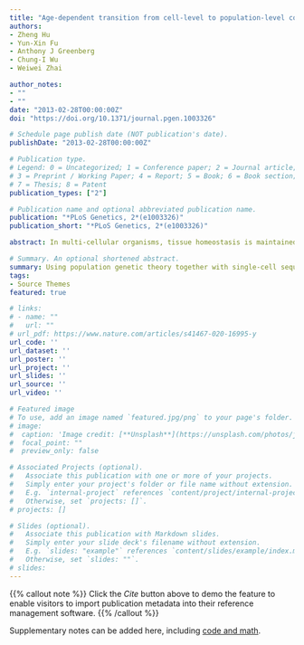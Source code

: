```yaml
---
title: "Age-dependent transition from cell-level to population-level control in murine intestinal homeostasis revealed by coalescence analysis"
authors:
- Zheng Hu
- Yun-Xin Fu
- Anthony J Greenberg
- Chung-I Wu
- Weiwei Zhai

author_notes:
- ""
- ""
date: "2013-02-28T00:00:00Z"
doi: "https://doi.org/10.1371/journal.pgen.1003326"

# Schedule page publish date (NOT publication's date).
publishDate: "2013-02-28T00:00:00Z"

# Publication type.
# Legend: 0 = Uncategorized; 1 = Conference paper; 2 = Journal article;
# 3 = Preprint / Working Paper; 4 = Report; 5 = Book; 6 = Book section;
# 7 = Thesis; 8 = Patent
publication_types: ["2"]

# Publication name and optional abbreviated publication name.
publication: "*PLoS Genetics, 2*(e1003326)"
publication_short: "*PLoS Genetics, 2*(e1003326)"

abstract: In multi-cellular organisms, tissue homeostasis is maintained by an exquisite balance between stem cell proliferation and differentiation. This equilibrium can be achieved either at the single cell level (a.k.a. cell asymmetry), where stem cells follow strict asymmetric divisions, or the population level (a.k.a. population asymmetry), where gains and losses in individual stem cell lineages are randomly distributed, but the net effect is homeostasis. In the mature mouse intestinal crypt, previous evidence has revealed a pattern of population asymmetry through predominantly symmetric divisions of stem cells. In this work, using population genetic theory together with previously published crypt single-cell data obtained at different mouse life stages, we reveal a strikingly dynamic pattern of stem cell homeostatic control. We find that single-cell asymmetric divisions are gradually replaced by stochastic population-level asymmetry as the mouse matures to adulthood. This lifelong process has important developmental and evolutionary implications in understanding how adult tissues maintain their homeostasis integrating the trade-off between intrinsic and extrinsic regulations.

# Summary. An optional shortened abstract.
summary: Using population genetic theory together with single-cell sequencing data collected from mouse intestinal crypts at two points in development, we have revealed a dynamic picture of stem cell renewal in intestinal crypts.
tags:
- Source Themes
featured: true

# links:
# - name: ""
#   url: ""
# url_pdf: https://www.nature.com/articles/s41467-020-16995-y
url_code: ''
url_dataset: ''
url_poster: ''
url_project: ''
url_slides: ''
url_source: ''
url_video: ''

# Featured image
# To use, add an image named `featured.jpg/png` to your page's folder. 
# image:
#  caption: 'Image credit: [**Unsplash**](https://unsplash.com/photos/jdD8gXaTZsc)'
#  focal_point: ""
#  preview_only: false

# Associated Projects (optional).
#   Associate this publication with one or more of your projects.
#   Simply enter your project's folder or file name without extension.
#   E.g. `internal-project` references `content/project/internal-project/index.md`.
#   Otherwise, set `projects: []`.
# projects: []

# Slides (optional).
#   Associate this publication with Markdown slides.
#   Simply enter your slide deck's filename without extension.
#   E.g. `slides: "example"` references `content/slides/example/index.md`.
#   Otherwise, set `slides: ""`.
# slides:
---
```


{{% callout note %}}
Click the *Cite* button above to demo the feature to enable visitors to import publication metadata into their reference management software.
{{% /callout %}}

Supplementary notes can be added here, including [code and math](https://sourcethemes.com/academic/docs/writing-markdown-latex/).
